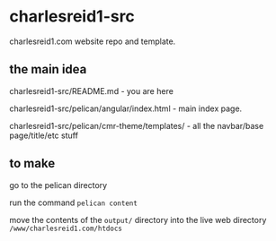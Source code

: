 # charlesreid1-src

charlesreid1.com website repo and template.


## the main idea

charlesreid1-src/README.md - you are here

charlesreid1-src/pelican/angular/index.html - main index page.

charlesreid1-src/pelican/cmr-theme/templates/ - all the navbar/base page/title/etc stuff

## to make

go to the pelican directory

run the command `pelican content`

move the contents of the `output/` directory into the live web directory `/www/charlesreid1.com/htdocs`

